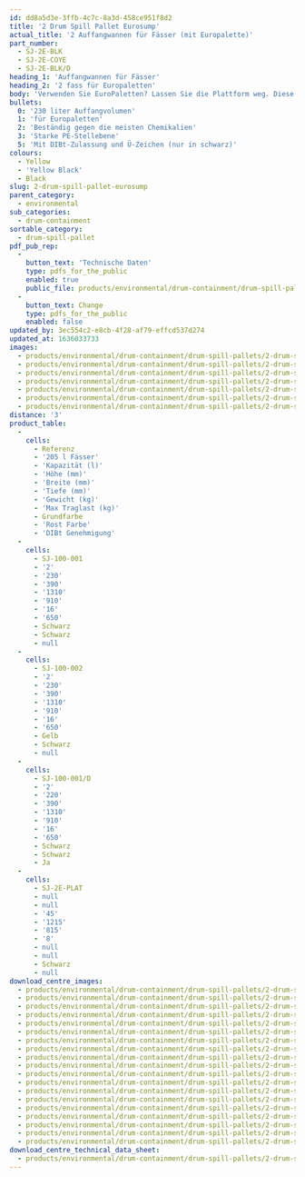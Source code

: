 ```yaml
---
id: dd8a5d3e-3ffb-4c7c-8a3d-458ce951f8d2
title: '2 Drum Spill Pallet Eurosump'
actual_title: '2 Auffangwannen für Fässer (mit Europalette)'
part_number:
  - SJ-2E-BLK
  - SJ-2E-COYE
  - SJ-2E-BLK/D
heading_1: 'Auffangwannen für Fässer'
heading_2: '2 fass für Europaletten'
body: 'Verwenden Sie EuroPaletten? Lassen Sie die Plattform weg. Diese Palette zum Auffangen von Fässern wurde so konzipiert, dass sie perfekt auf eine EuroPalette passt. Ideal für die Arbeit mit Fässern, die Flüssigkeiten und gefährliche Chemikalien enthalten.'
bullets:
  0: '230 liter Auffangvolumen'
  1: 'für Europaletten'
  2: 'Beständig gegen die meisten Chemikalien'
  3: 'Starke PE-Stellebene'
  5: 'Mit DIBt-Zulassung und Ü-Zeichen (nur in schwarz)'
colours:
  - Yellow
  - 'Yellow Black'
  - Black
slug: 2-drum-spill-pallet-eurosump
parent_category:
  - environmental
sub_categories:
  - drum-containment
sortable_category:
  - drum-spill-pallet
pdf_pub_rep:
  -
    button_text: 'Technische Daten'
    type: pdfs_for_the_public
    enabled: true
    public_file: products/environmental/drum-containment/drum-spill-pallets/2-drum-spill-pallet-euro/pdf-lr/EV-Spill-Pallet-(2-Drum-EuroSump)-TD_DE.pdf
  -
    button_text: Change
    type: pdfs_for_the_public
    enabled: false
updated_by: 3ec554c2-e8cb-4f28-af79-effcd537d274
updated_at: 1636033733
images:
  - products/environmental/drum-containment/drum-spill-pallets/2-drum-spill-pallet-euro/images-lr/SJ-2E-COYE_04.jpg
  - products/environmental/drum-containment/drum-spill-pallets/2-drum-spill-pallet-euro/images-lr/SJ-2E-COYE_01.jpg
  - products/environmental/drum-containment/drum-spill-pallets/2-drum-spill-pallet-euro/images-lr/SJ-2E-COYE_02.jpg
  - products/environmental/drum-containment/drum-spill-pallets/2-drum-spill-pallet-euro/images-lr/SJ-2E-COYE_03.jpg
  - products/environmental/drum-containment/drum-spill-pallets/2-drum-spill-pallet-euro/images-lr/SJ-2E-COYE_05.jpg
  - products/environmental/drum-containment/drum-spill-pallets/2-drum-spill-pallet-euro/images-lr/SJ-2E-BLK_01.jpg
  - products/environmental/drum-containment/drum-spill-pallets/2-drum-spill-pallet-euro/images-lr/SJ-2E-PLAT_01.jpg
distance: '3'
product_table:
  -
    cells:
      - Referenz
      - '205 l Fässer'
      - 'Kapazität (l)'
      - 'Höhe (mm)'
      - 'Breite (mm)'
      - 'Tiefe (mm)'
      - 'Gewicht (kg)'
      - 'Max Traglast (kg)'
      - Grundfarbe
      - 'Rost Farbe'
      - 'DIBt Genehmigung'
  -
    cells:
      - SJ-100-001
      - '2'
      - '230'
      - '390'
      - '1310'
      - '910'
      - '16'
      - '650'
      - Schwarz
      - Schwarz
      - null
  -
    cells:
      - SJ-100-002
      - '2'
      - '230'
      - '390'
      - '1310'
      - '910'
      - '16'
      - '650'
      - Gelb
      - Schwarz
      - null
  -
    cells:
      - SJ-100-001/D
      - '2'
      - '220'
      - '390'
      - '1310'
      - '910'
      - '16'
      - '650'
      - Schwarz
      - Schwarz
      - Ja
  -
    cells:
      - SJ-2E-PLAT
      - null
      - null
      - '45'
      - '1215'
      - '815'
      - '8'
      - null
      - null
      - Schwarz
      - null
download_centre_images:
  - products/environmental/drum-containment/drum-spill-pallets/2-drum-spill-pallet-euro/images-hr/SJ-2E-PLAT.SJ-2E-COYE_01.jpg
  - products/environmental/drum-containment/drum-spill-pallets/2-drum-spill-pallet-euro/images-hr/SJ-2E-PLAT.SJ-2E-COYE_02.jpg
  - products/environmental/drum-containment/drum-spill-pallets/2-drum-spill-pallet-euro/images-hr/SJ-2E-COYE_01.jpg
  - products/environmental/drum-containment/drum-spill-pallets/2-drum-spill-pallet-euro/images-hr/SJ-2E-COYE_02.jpg
  - products/environmental/drum-containment/drum-spill-pallets/2-drum-spill-pallet-euro/images-hr/SJ-2E-COYE_03.jpg
  - products/environmental/drum-containment/drum-spill-pallets/2-drum-spill-pallet-euro/images-hr/SJ-2E-COYE_04.jpg
  - products/environmental/drum-containment/drum-spill-pallets/2-drum-spill-pallet-euro/images-hr/SJ-2E-PLAT.SJ-2E-COYE_03.jpg
  - products/environmental/drum-containment/drum-spill-pallets/2-drum-spill-pallet-euro/images-hr/SJ-2E-PLAT.SJ-2E-COYE_04.jpg
  - products/environmental/drum-containment/drum-spill-pallets/2-drum-spill-pallet-euro/images-hr/SJ-2E-BLK_01.jpg
  - products/environmental/drum-containment/drum-spill-pallets/2-drum-spill-pallet-euro/images-hr/SJ-2E-BLK_02.jpg
  - products/environmental/drum-containment/drum-spill-pallets/2-drum-spill-pallet-euro/images-hr/SJ-2E-BLK_03.jpg
  - products/environmental/drum-containment/drum-spill-pallets/2-drum-spill-pallet-euro/images-hr/SJ-2E-BLK_04.jpg
  - products/environmental/drum-containment/drum-spill-pallets/2-drum-spill-pallet-euro/images-hr/SJ-2E-PLAT.SJ-2E-BLK_01.jpg
  - products/environmental/drum-containment/drum-spill-pallets/2-drum-spill-pallet-euro/images-hr/SJ-2E-PLAT.SJ-2E-BLK_02.jpg
  - products/environmental/drum-containment/drum-spill-pallets/2-drum-spill-pallet-euro/images-hr/SJ-2E-PLAT.SJ-2E-BLK_03.jpg
  - products/environmental/drum-containment/drum-spill-pallets/2-drum-spill-pallet-euro/images-hr/SJ-2E-PLAT.SJ-2E-BLK_04.jpg
  - products/environmental/drum-containment/drum-spill-pallets/2-drum-spill-pallet-euro/images-hr/SJ-2E-PLAT.SJ-2E-BLK_05.jpg
  - products/environmental/drum-containment/drum-spill-pallets/2-drum-spill-pallet-euro/images-hr/SJ-2E-PLAT_01.jpg
  - products/environmental/drum-containment/drum-spill-pallets/2-drum-spill-pallet-euro/images-hr/SJ-2E-PLAT_02.jpg
download_centre_technical_data_sheet:
  - products/environmental/drum-containment/drum-spill-pallets/2-drum-spill-pallet-euro/pdf-hr/EV-Spill-Pallet-(2-Drum-EuroSump)-TD_DE.pdf
---
```

